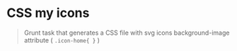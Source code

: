 # CSS my icons

> Grunt task that generates a CSS file with svg icons background-image attribute ( ```.icon-home{ }``` )
